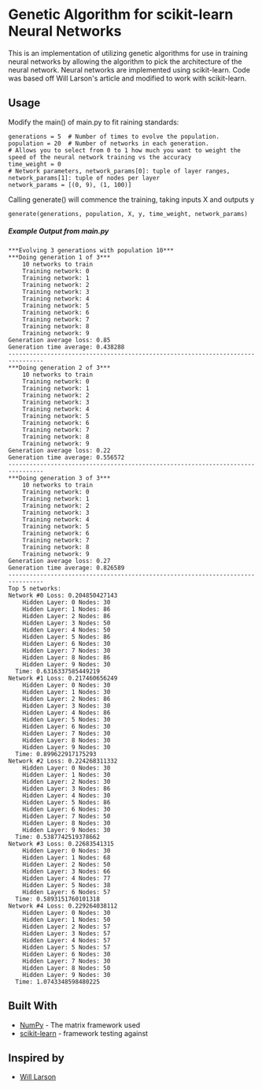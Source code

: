 # Genetic Algorithm for scikit-learn Neural Networks

This is an implementation of utilizing genetic algorithms for use in training neural networks by allowing the algorithm
to pick the architecture of the neural network. Neural networks are implemented using scikit-learn. Code was based off
Will Larson's article and modified to work with scikit-learn.

## Usage

Modify the main() of main.py to fit raining standards:

```
generations = 5  # Number of times to evolve the population.
population = 20  # Number of networks in each generation.
# Allows you to select from 0 to 1 how much you want to weight the speed of the neural network training vs the accuracy
time_weight = 0
# Network parameters, network_params[0]: tuple of layer ranges, network_params[1]: tuple of nodes per layer
network_params = [(0, 9), (1, 100)]
```

Calling generate() will commence the training, taking inputs X and outputs y
```
generate(generations, population, X, y, time_weight, network_params)
```

##### Example Output from main.py

```
***Evolving 3 generations with population 10***
***Doing generation 1 of 3***
    10 networks to train
    Training network: 0
    Training network: 1
    Training network: 2
    Training network: 3
    Training network: 4
    Training network: 5
    Training network: 6
    Training network: 7
    Training network: 8
    Training network: 9
Generation average loss: 0.85
Generation time average: 0.438288
--------------------------------------------------------------------------------
***Doing generation 2 of 3***
    10 networks to train
    Training network: 0
    Training network: 1
    Training network: 2
    Training network: 3
    Training network: 4
    Training network: 5
    Training network: 6
    Training network: 7
    Training network: 8
    Training network: 9
Generation average loss: 0.22
Generation time average: 0.556572
--------------------------------------------------------------------------------
***Doing generation 3 of 3***
    10 networks to train
    Training network: 0
    Training network: 1
    Training network: 2
    Training network: 3
    Training network: 4
    Training network: 5
    Training network: 6
    Training network: 7
    Training network: 8
    Training network: 9
Generation average loss: 0.27
Generation time average: 0.826589
--------------------------------------------------------------------------------
Top 5 networks:
Network #0 Loss: 0.204850427143
    Hidden Layer: 0 Nodes: 30
    Hidden Layer: 1 Nodes: 86
    Hidden Layer: 2 Nodes: 86
    Hidden Layer: 3 Nodes: 50
    Hidden Layer: 4 Nodes: 50
    Hidden Layer: 5 Nodes: 86
    Hidden Layer: 6 Nodes: 30
    Hidden Layer: 7 Nodes: 30
    Hidden Layer: 8 Nodes: 86
    Hidden Layer: 9 Nodes: 30
  Time: 0.6316337585449219
Network #1 Loss: 0.217460656249
    Hidden Layer: 0 Nodes: 30
    Hidden Layer: 1 Nodes: 30
    Hidden Layer: 2 Nodes: 86
    Hidden Layer: 3 Nodes: 30
    Hidden Layer: 4 Nodes: 86
    Hidden Layer: 5 Nodes: 30
    Hidden Layer: 6 Nodes: 30
    Hidden Layer: 7 Nodes: 30
    Hidden Layer: 8 Nodes: 30
    Hidden Layer: 9 Nodes: 30
  Time: 0.899622917175293
Network #2 Loss: 0.224268311332
    Hidden Layer: 0 Nodes: 30
    Hidden Layer: 1 Nodes: 30
    Hidden Layer: 2 Nodes: 30
    Hidden Layer: 3 Nodes: 86
    Hidden Layer: 4 Nodes: 30
    Hidden Layer: 5 Nodes: 86
    Hidden Layer: 6 Nodes: 30
    Hidden Layer: 7 Nodes: 50
    Hidden Layer: 8 Nodes: 30
    Hidden Layer: 9 Nodes: 30
  Time: 0.5387742519378662
Network #3 Loss: 0.22683541315
    Hidden Layer: 0 Nodes: 30
    Hidden Layer: 1 Nodes: 68
    Hidden Layer: 2 Nodes: 50
    Hidden Layer: 3 Nodes: 66
    Hidden Layer: 4 Nodes: 77
    Hidden Layer: 5 Nodes: 38
    Hidden Layer: 6 Nodes: 57
  Time: 0.5893151760101318
Network #4 Loss: 0.229264038112
    Hidden Layer: 0 Nodes: 30
    Hidden Layer: 1 Nodes: 50
    Hidden Layer: 2 Nodes: 57
    Hidden Layer: 3 Nodes: 57
    Hidden Layer: 4 Nodes: 57
    Hidden Layer: 5 Nodes: 57
    Hidden Layer: 6 Nodes: 30
    Hidden Layer: 7 Nodes: 30
    Hidden Layer: 8 Nodes: 50
    Hidden Layer: 9 Nodes: 30
  Time: 1.0743348598480225
```

## Built With

* [NumPy](http://www.numpy.org/) - The matrix framework used
* [scikit-learn](http://scikit-learn.org/stable/) - framework testing against

## Inspired by
* [Will Larson](https://lethain.com/genetic-algorithms-cool-name-damn-simple/)
